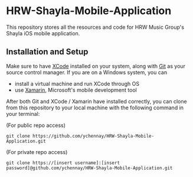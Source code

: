 # HRW-Shayla-Mobile-Application
This repository stores all the resources and code for HRW Music Group's Shayla iOS mobile application. 

## Installation and Setup

Make sure to have [XCode](https://developer.apple.com/xcode/) installed on your system, along with [Git](https://git-scm.com/book/en/v2/Getting-Started-Installing-Git) as your source control manager. If you are on a Windows system, you can  

* install a virtual machine and run XCode through OS
* use [Xamarin](https://www.xamarin.com/platform), Microsoft's mobile development tool

After both Git and XCode / Xamarin have installed correctly, you can clone from this repository to your local machine with the following command in your terminal:

(For public repo access)
```
git clone https://github.com/ychennay/HRW-Shayla-Mobile-Application.git
```

(For private repo access)
```
git clone https://[insert username]:[insert password]@github.com/ychennay/HRW-Shayla-Mobile-Application.git
```
